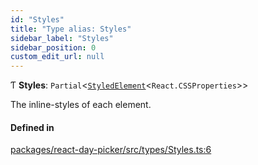 ```yaml
---
id: "Styles"
title: "Type alias: Styles"
sidebar_label: "Styles"
sidebar_position: 0
custom_edit_url: null
---
```


Ƭ **Styles**: `Partial`<[`StyledElement`](StyledElement)<`React.CSSProperties`\>\>

The inline-styles of each element.

#### Defined in

[packages/react-day-picker/src/types/Styles.ts:6](https://github.com/gpbl/react-day-picker/blob/6bc3b9d0/packages/react-day-picker/src/types/Styles.ts#L6)
